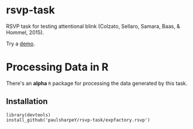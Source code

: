 # rsvp-task

RSVP task for testing attentional blink (Colzato, Sellaro, Samara, Baas, & Hommel, 2015).

Try a [demo](https://paulsharpey.github.io/rsvp-task/).

# Processing Data in R

There's an **alpha** `R` package for processing the data generated by this task.

## Installation

```
library(devtools)
install_github('paulsharpeY/rsvp-task/expfactory.rsvp')
```
